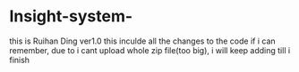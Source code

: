 # Insight-system-
this is Ruihan Ding ver1.0
this inculde all the changes to the code if i can remember, due to i cant upload whole zip file(too big), i will keep adding till i finish
